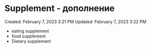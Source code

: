# Supplement -  дополнение

Created: February 7, 2023 3:21 PM
Updated: February 7, 2023 3:22 PM

- eating supplement
- food supplement
- Dietary supplement